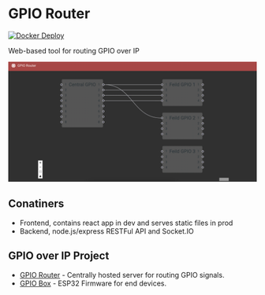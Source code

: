# GPIO Router

[![Docker Deploy](https://github.com/ryanmccartney/gpio-router/actions/workflows/docker.yml/badge.svg?branch=main)](https://github.com/ryanmccartney/gpio-router/actions/workflows/docker.yml)

Web-based tool for routing GPIO over IP

![Screenshot](https://github.com/ryanmccartney/gpio-router/blob/main/docs/screenshot.png?raw=true)

## Conatiners

-   Frontend, contains react app in dev and serves static files in prod
-   Backend, node.js/express RESTFul API and Socket.IO

## GPIO over IP Project

-   [GPIO Router](https://github.com/ryanmccartney/gpio-router) - Centrally hosted server for routing GPIO signals.
-   [GPIO Box](https://github.com/ryanmccartney/gpio-box) - ESP32 Firmware for end devices.
